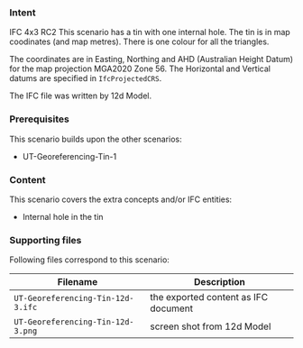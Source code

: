 
### Intent

IFC 4x3 RC2
This scenario has a tin with one internal hole.
The tin is in map coodinates (and map metres).
There is one colour for all the triangles. 

The coordinates are in Easting, Northing and AHD (Australian Height Datum) for the map projection MGA2020 Zone 56.
The Horizontal and Vertical datums are specified in `IfcProjectedCRS`.

The IFC file was written by 12d Model. 

### Prerequisites

This scenario builds upon the other scenarios:

- UT-Georeferencing-Tin-1

### Content

This scenario covers the extra concepts and/or IFC entities:

- Internal hole in the tin


### Supporting files

Following files correspond to this scenario:

| Filename                             | Description                               |
|--------------------------------------|-------------------------------------------|
| `UT-Georeferencing-Tin-12d-3.ifc` | the exported content as IFC document      |
| `UT-Georeferencing-Tin-12d-3.png` | screen shot from 12d Model                |

